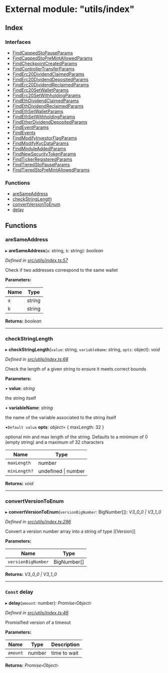 # External module: "utils/index"

## Index

### Interfaces

* [FindCappedStoPauseParams](../interfaces/_utils_index_.findcappedstopauseparams.md)
* [FindCappedStoPreMintAllowedParams](../interfaces/_utils_index_.findcappedstopremintallowedparams.md)
* [FindCheckpointCreatedParams](../interfaces/_utils_index_.findcheckpointcreatedparams.md)
* [FindControllerTransferParams](../interfaces/_utils_index_.findcontrollertransferparams.md)
* [FindErc20DividendClaimedParams](../interfaces/_utils_index_.finderc20dividendclaimedparams.md)
* [FindErc20DividendDepositedParams](../interfaces/_utils_index_.finderc20dividenddepositedparams.md)
* [FindErc20DividendReclaimedParams](../interfaces/_utils_index_.finderc20dividendreclaimedparams.md)
* [FindErc20SetWalletParams](../interfaces/_utils_index_.finderc20setwalletparams.md)
* [FindErc20SetWithholdingParams](../interfaces/_utils_index_.finderc20setwithholdingparams.md)
* [FindEthDividendClaimedParams](../interfaces/_utils_index_.findethdividendclaimedparams.md)
* [FindEthDividendReclaimedParams](../interfaces/_utils_index_.findethdividendreclaimedparams.md)
* [FindEthSetWalletParams](../interfaces/_utils_index_.findethsetwalletparams.md)
* [FindEthSetWithholdingParams](../interfaces/_utils_index_.findethsetwithholdingparams.md)
* [FindEtherDividendDepositedParams](../interfaces/_utils_index_.findetherdividenddepositedparams.md)
* [FindEventParams](../interfaces/_utils_index_.findeventparams.md)
* [FindEvents](../interfaces/_utils_index_.findevents.md)
* [FindModifyInvestorFlagParams](../interfaces/_utils_index_.findmodifyinvestorflagparams.md)
* [FindModifyKycDataParams](../interfaces/_utils_index_.findmodifykycdataparams.md)
* [FindModuleAddedParams](../interfaces/_utils_index_.findmoduleaddedparams.md)
* [FindNewSecurityTokenParams](../interfaces/_utils_index_.findnewsecuritytokenparams.md)
* [FindTickerRegisteredParams](../interfaces/_utils_index_.findtickerregisteredparams.md)
* [FindTieredStoPauseParams](../interfaces/_utils_index_.findtieredstopauseparams.md)
* [FindTieredStoPreMintAllowedParams](../interfaces/_utils_index_.findtieredstopremintallowedparams.md)

### Functions

* [areSameAddress](_utils_index_.md#aresameaddress)
* [checkStringLength](_utils_index_.md#checkstringlength)
* [convertVersionToEnum](_utils_index_.md#convertversiontoenum)
* [delay](_utils_index_.md#const-delay)

## Functions

###  areSameAddress

▸ **areSameAddress**(`a`: string, `b`: string): *boolean*

*Defined in [src/utils/index.ts:57](https://github.com/PolymathNetwork/polymath-sdk/blob/45453ad/src/utils/index.ts#L57)*

Check if two addresses correspond to the same wallet

**Parameters:**

Name | Type |
------ | ------ |
`a` | string |
`b` | string |

**Returns:** *boolean*

___

###  checkStringLength

▸ **checkStringLength**(`value`: string, `variableName`: string, `opts`: object): *void*

*Defined in [src/utils/index.ts:68](https://github.com/PolymathNetwork/polymath-sdk/blob/45453ad/src/utils/index.ts#L68)*

Check the length of a given string to ensure it meets correct bounds

**Parameters:**

▪ **value**: *string*

the string itself

▪ **variableName**: *string*

the name of the variable associated to the string itself

▪`Default value`  **opts**: *object*=  { maxLength: 32 }

optional min and max length of the string. Defaults to a minimum of 0 (empty string) and a maximum of 32 characters

Name | Type |
------ | ------ |
`maxLength` | number |
`minLength?` | undefined &#124; number |

**Returns:** *void*

___

###  convertVersionToEnum

▸ **convertVersionToEnum**(`versionBigNumber`: BigNumber[]): *V3_0_0 | V3_1_0*

*Defined in [src/utils/index.ts:296](https://github.com/PolymathNetwork/polymath-sdk/blob/45453ad/src/utils/index.ts#L296)*

Convert a version number array into a string of type [[Version]]

**Parameters:**

Name | Type |
------ | ------ |
`versionBigNumber` | BigNumber[] |

**Returns:** *V3_0_0 | V3_1_0*

___

### `Const` delay

▸ **delay**(`amount`: number): *Promise‹Object›*

*Defined in [src/utils/index.ts:46](https://github.com/PolymathNetwork/polymath-sdk/blob/45453ad/src/utils/index.ts#L46)*

Promisified version of a timeout

**Parameters:**

Name | Type | Description |
------ | ------ | ------ |
`amount` | number | time to wait  |

**Returns:** *Promise‹Object›*
